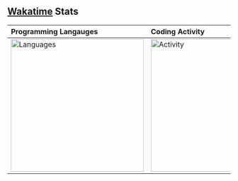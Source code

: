 ## [Wakatime](https://wakatime.com/@revi) Stats

| Programming Langauges | Coding Activity |
| :---------- | :------ |
| <a href="https://wakatime.com/@revi"><img src="https://wakatime.com/share/@revi/27a8eeec-a25b-4951-81be-9f77891aff5f.png" alt="Languages" height="300px"></a> | <a href="https://wakatime.com/@revi"><img src="https://wakatime.com/share/@revi/5bf4b0e5-598f-491e-9b94-839060c90cd8.png" alt="Activity" height="300px"></a> |
